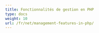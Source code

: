 ```yaml
---
title: Fonctionnalités de gestion en PHP
type: docs
weight: 10
url: /fr/net/management-features-in-php/
---
```



